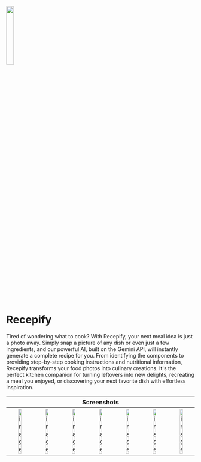 <img src="https://github.com/user-attachments/assets/ec35a0ba-7f2f-42e1-98bf-e7badb805e29" width = 20% />

# Recepify
Tired of wondering what to cook? With Recepify, your next meal idea is just a photo away. Simply snap a picture of any dish or even just a few ingredients, and our powerful AI, built on the Gemini API, will instantly generate a complete recipe for you. From identifying the components to providing step-by-step cooking instructions and nutritional information, Recepify transforms your food photos into culinary creations. It's the perfect kitchen companion for turning leftovers into new delights, recreating a meal you enjoyed, or discovering your next favorite dish with effortless inspiration.

<table>
  <thead>
    <tr>
      <th colspan="7">Screenshots</th>
    </tr>
  </thead>
  <tbody>
    <tr>
      <td style="text-align: center;"><img width="40%" alt="image" src="https://github.com/user-attachments/assets/490c4f14-38f9-4aed-b7ec-2f3a9b5caadb" /></td>
      <td style="text-align: center;"><img width="40%" alt="image" src="https://github.com/user-attachments/assets/e53bff4c-3461-4eae-976e-58bc68cca23f" /></td>
      <td style="text-align: center;"><img width="40%" alt="image" src="https://github.com/user-attachments/assets/9b27f93e-f9e3-419c-bf33-fee8774fb709" /></td>
      <td style="text-align: center;"><img width="40%" alt="image" src="https://github.com/user-attachments/assets/81e066f3-5dd2-47e3-90af-169a96ecd8db" /></td>
      <td style="text-align: center;"><img width="40%" alt="image" src="https://github.com/user-attachments/assets/af454fd6-51f6-4d30-b355-3146a4f61f5a" /></td>
      <td style="text-align: center;"><img width="40%" alt="image" src="https://github.com/user-attachments/assets/a9c9a64b-35b1-49eb-a432-092861a37d8b" /></td>
      <td style="text-align: center;"><img width="40%" alt="image" src="https://github.com/user-attachments/assets/fce3b32e-dfed-4fc2-8366-7a3003a4d22d" /></td>
    </tr>
  </tbody>
</table>
